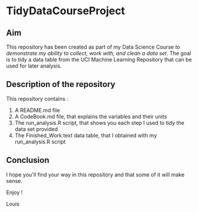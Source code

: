 # TidyDataCourseProject

## Aim
This repository has been created as part of my Data Science Course *to demonstrate my ability to collect, work with, and clean a data set*. The goal is to tidy a data table from the UCI Machine Learning Repository that can be used for later analysis.

## Description of the repository
This repository contains :
1. A README.md file 
2. A CodeBook.md file, that explains the variables and their units
3. The run_analysis.R script, that shows you each step I used to tidy the data set provided
4. The Finished_Work.text data table, that I obtained with my run_analysis.R script

## Conclusion
I hope you'll find your way in this repository and that some of it will make sense.

Enjoy !

Louis

